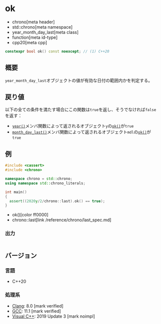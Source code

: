 # ok
* chrono[meta header]
* std::chrono[meta namespace]
* year_month_day_last[meta class]
* function[meta id-type]
* cpp20[meta cpp]

```cpp
constexpr bool ok() const noexcept; // (1) C++20
```

## 概要
`year_month_day_last`オブジェクトの値が有効な日付の範囲内かを判定する。


## 戻り値
以下の全ての条件を満たす場合にこの関数は`true`を返し、そうでなければ`false`を返す：

- [`year()`](year.md)メンバ関数によって返されるオブジェクト`y`の[`ok()`](/reference/chrono/year/ok.md)が`true`
- [`month_day_last()`](month_day_last.md)メンバ関数によって返されるオブジェクト`mdl`の[`ok()`](/reference/chrono/month_day_last/ok.md)が`true`


## 例
```cpp example
#include <cassert>
#include <chrono>

namespace chrono = std::chrono;
using namespace std::chrono_literals;

int main()
{
  assert((2020y/2/chrono::last).ok() == true);
}
```
* ok()[color ff0000]
* chrono::last[link /reference/chrono/last_spec.md]

### 出力
```
```

## バージョン
### 言語
- C++20

### 処理系
- [Clang](/implementation.md#clang): 8.0 [mark verified]
- [GCC](/implementation.md#gcc): 11.1 [mark verified]
- [Visual C++](/implementation.md#visual_cpp): 2019 Update 3 [mark noimpl]
